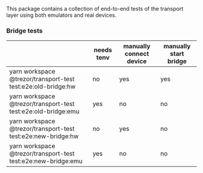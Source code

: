 This package contains a collection of end-to-end tests of the transport layer using both emulators and real devices.

### Bridge tests

|                                                               | needs tenv | manually connect device | manually start bridge |
| ------------------------------------------------------------- | ---------- | ----------------------- | --------------------- |
| yarn workspace @trezor/transport-test test:e2e:old-bridge:hw  | no         | yes                     | yes                   |
| yarn workspace @trezor/transport-test test:e2e:old-bridge:emu | yes        | no                      | no                    |
| yarn workspace @trezor/transport-test test:e2e:new-bridge:hw  | no         | yes                     | no                    |
| yarn workspace @trezor/transport-test test:e2e:new-bridge:emu | yes        | no                      | no                    |

